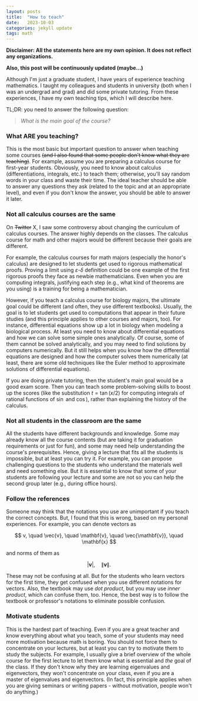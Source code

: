 ```yaml
---
layout: posts
title:  "How to teach"
date:   2023-10-03
categories: jekyll update
tags: math
---
```


**Disclaimer: All the statements here are my own opinion. It does not reflect any organizations.**

**Also, this post will be continuously updated (maybe...)**


Although I'm just a graduate student, I have years of experience teaching mathematics.
I taught my colleagues and students in university (both when I was an undergrad and grad) and did some private tutoring.
From these experiences, I have my own teaching tips, which I will describe here.

TL;DR: you need to answer the following question:

> *What is the main goal of the course?*

### What **ARE** you teaching?

This is the most basic but important question to answer when teaching some courses ~~(and I also found that some people don't know what they are teaching)~~. For example, assume you are preparing a calculus course for first-year students. Obviously, you need to know about calculus (differentiations, integrals, etc.) to teach them; otherwise, you'll say random words in your class and waste their time. The ideal teacher should be able to answer any questions they ask (related to the topic and at an appropriate level), and even if you don't know the answer, you should be able to answer it later.


### Not all calculus courses are the same

On ~~Twitter~~ X, I saw some controversy about changing the curriculum of calculus courses. The answer highly depends on the classes. The calculus course for math and other majors would be different because their goals are different.

For example, the calculus courses for math majors (especially the honor's calculus) are designed to let students get used to rigorous mathematical proofs. Proving a limit using $\varepsilon$-$\delta$ definition could be one example of the first rigorous proofs they face as newbie mathematicians. Even when you are computing integrals, justifying each step (e.g., what kind of theorems are you using) is a training for being a mathematician.

However, if you teach a calculus course for biology majors, the ultimate goal could be different (and often, they use different textbooks). Usually, the goal is to let students get used to computations that appear in their future studies (and this principle applies to other courses and majors, too). For instance, differential equations show up a lot in biology when modeling a biological process. At least you need to know about differential equations and how we can solve some simple ones analytically. Of course, some of them cannot be solved analytically, and you may need to find solutions by computers numerically. But it still helps when you know how the differential equations are designed and how the computer solves them numerically (at least, there are some old techniques like the Euler method to approximate solutions of differential equations).

If you are doing private tutoring, then the student's main goal would be a good exam score. Then you can teach some problem-solving skills to boost up the scores (like the substitution $t = \tan(x/2)$ for computing integrals of rational functions of $\sin$⁡ and $\cos$⁡), rather than explaining the history of the calculus.


### Not all students in the classroom are the same

All the students have different backgrounds and knowledge.
Some may already know all the course contents (but are taking it for graduation requirements or just for fun), and some may need help understanding the course's prerequisites.
Hence, giving a lecture that fits all the students is impossible, but at least you can try it.
For example, you can propose challenging questions to the students who understand the materials well and need something else.
But it is essential to know that some of your students are following your lecture and some are not so you can help the second group later (e.g., during office hours).


### Follow the references

Someone may think that the notations you use are unimportant if you teach the correct concepts.
But, I found that this is wrong, based on my personal experiences.
For example, you can denote vectors as

$$
v, \quad \vec{v}, \quad \mathbf{v}, \quad \vec{\mathbf{v}}, \quad \mathbf{x}
$$

and norms of them as

$$
|\mathbf{v} |, \quad \|\mathbf{v} \|.
$$

These may not be confusing at all. But for the students who learn vectors for the first time, they get confused when you use different notations for vectors.
Also, the textbook may use *dot product*, but you may use *inner product*, which can confuse them, too.
Hence, the best way is to follow the textbook or professor's notations to eliminate possible confusion.


### Motivate students

This is the hardest part of teaching.
Even if you are a great teacher and know everything about what you teach, some of your students may need more motivation because math is boring.
You should not force them to concentrate on your lectures, but at least you can try to motivate them to study the subjects.
For example, I usually give a brief overview of the whole course for the first lecture to let them know what is essential and *the* goal of the class.
If they don't know why they are learning eigenvalues and eigenvectors, they won't concentrate on your class, even if you are a master of eigenvalues and eigenvectors.
(In fact, this principle applies when you are giving seminars or writing papers - without motivation, people won't do anything.)